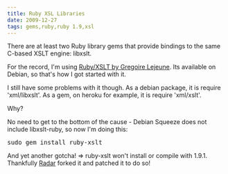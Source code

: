 ```yaml
---
title: Ruby XSL Libraries
date: 2009-12-27
tags: gems,ruby,ruby 1.9,xsl
---
```

There are at least two Ruby library gems that provide bindings to the same C-based XSLT engine: libxslt.

For the record, I'm using [Ruby/XSLT by Gregoire Lejeune](http://greg.rubyfr.net/pub/packages/ruby-xslt/files/README.html). Its available on Debian, so that's how I got started with it.

I still have some problems with it though. As a debian package, it is require 'xml/libxslt'. As a gem, on heroku for example, it is require 'xml/xslt'.

Why?

No need to get to the bottom of the cause - Debian Squeeze does not include libxslt-ruby, so now I'm doing this:

<pre class="sh_sh">
sudo gem install ruby-xslt
</pre>

And yet another gotcha! => ruby-xslt won't install or compile with 1.9.1. Thankfully [Radar](http://github.com/radar/ruby-xslt) forked it and patched it to do so!

